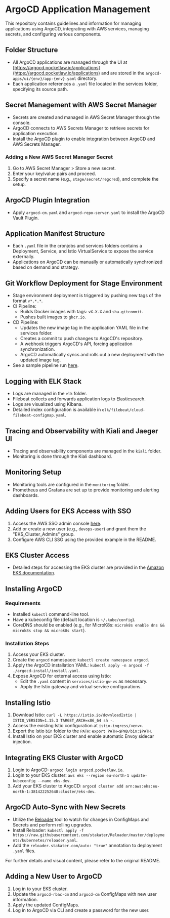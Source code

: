 # ArgoCD Application Management

This repository contains guidelines and information for managing applications using ArgoCD, integrating with AWS services, managing secrets, and configuring various components.

## Folder Structure

- All ArgoCD applications are managed through the UI at [https://argocd.pocketlaw.io/applications](https://argocd.pocketlaw.io/applications) and are stored in the `argocd-apps/ui/{env}/app-{env}.yaml` directory.
- Each application references a `.yaml` file located in the services folder, specifying its source path.

## Secret Management with AWS Secret Manager

- Secrets are created and managed in AWS Secret Manager through the console.
- ArgoCD connects to AWS Secrets Manager to retrieve secrets for application execution.
- Install the ArgoCD plugin to enable integration between ArgoCD and AWS Secrets Manager.

### Adding a New AWS Secret Manager Secret

1. Go to AWS Secret Manager > Store a new secret.
2. Enter your key/value pairs and proceed.
3. Specify a secret name (e.g., `stage/secret/regcred`), and complete the setup.

## ArgoCD Plugin Integration

- Apply `argocd-cm.yaml` and `argocd-repo-server.yaml` to install the ArgoCD Vault Plugin.

## Application Manifest Structure

- Each `.yaml` file in the cronjobs and services folders contains a Deployment, Service, and Istio VirtualService to expose the service externally.
- Applications on ArgoCD can be manually or automatically synchronized based on demand and strategy.

## Git Workflow Deployment for Stage Environment

- Stage environment deployment is triggered by pushing new tags of the format `v*.*.*`.
- CI Pipeline:
  - Builds Docker images with tags: `vX.X.X` and `sha-gitcommit`.
  - Pushes built images to `ghcr.io`.
- CD Pipeline:
  - Updates the new image tag in the application YAML file in the services folder.
  - Creates a commit to push changes to ArgoCD's repository.
  - A webhook triggers ArgoCD's API, forcing application synchronization.
  - ArgoCD automatically syncs and rolls out a new deployment with the updated image tag.
- See a sample pipeline run [here](https://github.com/pocketsolutions/argocd-ci-test/runs/8202275389?check_suite_focus=true).

## Logging with ELK Stack

- Logs are managed in the `elk` folder.
- Filebeat collects and forwards application logs to Elasticsearch.
- Logs are visualized using Kibana.
- Detailed index configuration is available in `elk/filebeat/cloud-filebeat-configmap.yaml`.

## Tracing and Observability with Kiali and Jaeger UI

- Tracing and observability components are managed in the `kiali` folder.
- Monitoring is done through the Kiali dashboard.

## Monitoring Setup

- Monitoring tools are configured in the `monitoring` folder.
- Prometheus and Grafana are set up to provide monitoring and alerting dashboards.

## Adding Users for EKS Access with SSO

1. Access the AWS SSO admin console [here](https://eu-north-1.console.aws.amazon.com/singlesignon/identity/home?region=eu-north-1#!/dashboard).
2. Add or create a new user (e.g., `devops-user`) and grant them the "EKS_Cluster_Admins" group.
3. Configure AWS CLI SSO using the provided example in the README.

## EKS Cluster Access

- Detailed steps for accessing the EKS cluster are provided in the [Amazon EKS documentation](https://aws.amazon.com/premiumsupport/knowledge-center/eks-cluster-connection/).

## Installing ArgoCD

### Requirements
- Installed `kubectl` command-line tool.
- Have a kubeconfig file (default location is `~/.kube/config`).
- CoreDNS should be enabled (e.g., for MicroK8s: `microk8s enable dns && microk8s stop && microk8s start`).

### Installation Steps
1. Access your EKS cluster.
2. Create the `argocd` namespace: `kubectl create namespace argocd`.
3. Apply the ArgoCD installation YAML: `kubectl apply -n argocd -f ./argocd-install/install.yaml`.
4. Expose ArgoCD for external access using Istio:
   - Edit the `.yaml` content in `services/istio-gw-vs` as necessary.
   - Apply the Istio gateway and virtual service configurations.

## Installing Istio

1. Download Istio: `curl -L https://istio.io/downloadIstio | ISTIO_VERSION=1.15.3 TARGET_ARCH=x86_64 sh -`.
2. Access the existing Istio configuration at `istio-ingress/<env>`.
3. Export the Istio `bin` folder to the `PATH`: `export PATH=$PWD/bin:$PATH`.
4. Install Istio on your EKS cluster and enable automatic Envoy sidecar injection.

## Integrating EKS Cluster with ArgoCD

1. Login to ArgoCD: `argocd login argocd.pocketlaw.io`.
2. Login to your EKS cluster: `aws eks --region eu-north-1 update-kubeconfig --name eks-dev`.
3. Add your EKS cluster to ArgoCD: `argocd cluster add arn:aws:eks:eu-north-1:381422252640:cluster/eks-dev`.

## ArgoCD Auto-Sync with New Secrets

- Utilize the [Reloader](https://github.com/stakater/Reloader) tool to watch for changes in ConfigMaps and Secrets and perform rolling upgrades.
- Install Reloader: `kubectl apply -f https://raw.githubusercontent.com/stakater/Reloader/master/deployments/kubernetes/reloader.yaml`.
- Add the `reloader.stakater.com/auto: "true"` annotation to deployment `.yaml` files.

For further details and visual content, please refer to the original README.
## Adding a New User to ArgoCD

1. Log in to your EKS cluster.
2. Update the `argocd-rbac-cm` and `argocd-cm` ConfigMaps with new user information.
3. Apply the updated ConfigMaps.
4. Log in to ArgoCD via CLI and create a password for the new user.
